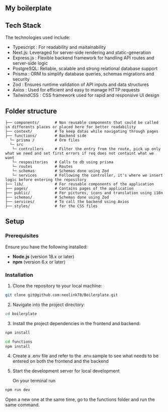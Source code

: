 ## My boilerplate

## Tech Stack

The technologies used include:

 - Typescript : For readability and maitainability
 - Next.js: Leveraged for server-side rendering and static-generation
 - Express.js : Flexible backend framework for handling API routes and server-side logic
 - PostgreSQL: Reliable, scalable and strong relational database support 
 - Prisma : ORM to simplify database queries, schemas migrations and security
 - Zod : Ensures runtime validation of API inputs and data structures
 - Axios : Used for efficient and easy to manage HTTP requests
 - TailwindCSS : CSS framework used for rapid and responsive UI design
    

## Folder structure

```
├── components/       # Non reusable components that could be called in differents places or placed here for better readability
├── context/          # To keep datas while navigating through pages
├── functions/        # Backend side
  └─ prisma /         # Orm files
  └─ src             
   └─ controllers     # Filter the entry from the route, pick up only what we need and set first errors if req does not containt what we want
   └─ respositories   # Calls to db using prisma
   └─ routes          # Routes
   └─ schemas         # Schemas done using Zod
   └─ services        # Following the controller, it's where we insert logic before entering the repository
├── lib/              # For reusable components of the application
├── pages/            # Contains pages of the application
├── public/           # For pictures, icons and translation using i18n
├── schemas/          # Schemas done using Zod
├── services/         # To call the backend using Axios
├── styles/           # for the CSS files
```

## Setup

### Prerequisites

Ensure you have the following installed:

- **Node.js** (version 18.x or later)
- **npm** (version 6.x or later)

### Installation

1. Clone the repository to your local machine:

```bash
git clone git@github.com:neolink78/Boilerplate.git
```

2. Navigate into the project directory:

```bash
cd boilerplate
```

3. Install the project dependencies in the frontend and backend:

```bash
npm install
```

```bash
cd functions
npm install
```

4. Create a .env file and refer to the .env.sample to see what needs to be entered on both the frontend and the backend
   
6. Start the development server for local development
   
   On your terminal run 
```bash
npm run dev
```
Open a new one at the same time, go to the functions folder and run the same command.

